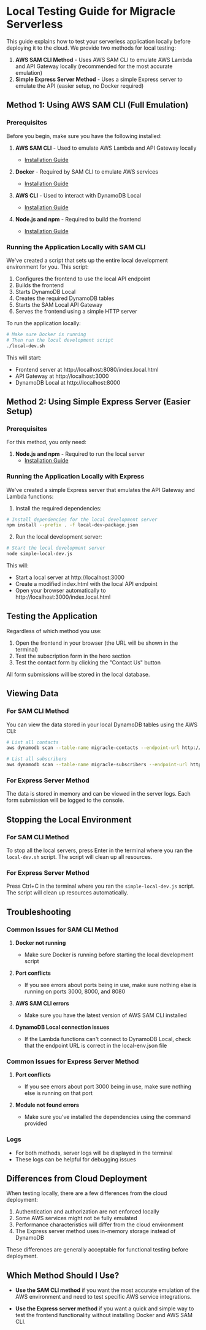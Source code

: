 # Local Testing Guide for Migracle Serverless

This guide explains how to test your serverless application locally before deploying it to the cloud. We provide two methods for local testing:

1. **AWS SAM CLI Method** - Uses AWS SAM CLI to emulate AWS Lambda and API Gateway locally (recommended for the most accurate emulation)
2. **Simple Express Server Method** - Uses a simple Express server to emulate the API (easier setup, no Docker required)

## Method 1: Using AWS SAM CLI (Full Emulation)

### Prerequisites

Before you begin, make sure you have the following installed:

1. **AWS SAM CLI** - Used to emulate AWS Lambda and API Gateway locally
   - [Installation Guide](https://docs.aws.amazon.com/serverless-application-model/latest/developerguide/install-sam-cli.html)

2. **Docker** - Required by SAM CLI to emulate AWS services
   - [Installation Guide](https://docs.docker.com/get-docker/)

3. **AWS CLI** - Used to interact with DynamoDB Local
   - [Installation Guide](https://docs.aws.amazon.com/cli/latest/userguide/getting-started-install.html)

4. **Node.js and npm** - Required to build the frontend
   - [Installation Guide](https://nodejs.org/en/download/)

### Running the Application Locally with SAM CLI

We've created a script that sets up the entire local development environment for you. This script:

1. Configures the frontend to use the local API endpoint
2. Builds the frontend
3. Starts DynamoDB Local
4. Creates the required DynamoDB tables
5. Starts the SAM Local API Gateway
6. Serves the frontend using a simple HTTP server

To run the application locally:

```bash
# Make sure Docker is running
# Then run the local development script
./local-dev.sh
```

This will start:
- Frontend server at http://localhost:8080/index.local.html
- API Gateway at http://localhost:3000
- DynamoDB Local at http://localhost:8000

## Method 2: Using Simple Express Server (Easier Setup)

### Prerequisites

For this method, you only need:

1. **Node.js and npm** - Required to run the local server
   - [Installation Guide](https://nodejs.org/en/download/)

### Running the Application Locally with Express

We've created a simple Express server that emulates the API Gateway and Lambda functions:

1. Install the required dependencies:

```bash
# Install dependencies for the local development server
npm install --prefix . -f local-dev-package.json
```

2. Run the local development server:

```bash
# Start the local development server
node simple-local-dev.js
```

This will:
- Start a local server at http://localhost:3000
- Create a modified index.html with the local API endpoint
- Open your browser automatically to http://localhost:3000/index.local.html

## Testing the Application

Regardless of which method you use:

1. Open the frontend in your browser (the URL will be shown in the terminal)
2. Test the subscription form in the hero section
3. Test the contact form by clicking the "Contact Us" button

All form submissions will be stored in the local database.

## Viewing Data

### For SAM CLI Method

You can view the data stored in your local DynamoDB tables using the AWS CLI:

```bash
# List all contacts
aws dynamodb scan --table-name migracle-contacts --endpoint-url http://localhost:8000 --region us-west-2

# List all subscribers
aws dynamodb scan --table-name migracle-subscribers --endpoint-url http://localhost:8000 --region us-west-2
```

### For Express Server Method

The data is stored in memory and can be viewed in the server logs. Each form submission will be logged to the console.

## Stopping the Local Environment

### For SAM CLI Method

To stop all the local servers, press Enter in the terminal where you ran the `local-dev.sh` script. The script will clean up all resources.

### For Express Server Method

Press Ctrl+C in the terminal where you ran the `simple-local-dev.js` script. The script will clean up resources automatically.

## Troubleshooting

### Common Issues for SAM CLI Method

1. **Docker not running**
   - Make sure Docker is running before starting the local development script

2. **Port conflicts**
   - If you see errors about ports being in use, make sure nothing else is running on ports 3000, 8000, and 8080

3. **AWS SAM CLI errors**
   - Make sure you have the latest version of AWS SAM CLI installed

4. **DynamoDB Local connection issues**
   - If the Lambda functions can't connect to DynamoDB Local, check that the endpoint URL is correct in the local-env.json file

### Common Issues for Express Server Method

1. **Port conflicts**
   - If you see errors about port 3000 being in use, make sure nothing else is running on that port

2. **Module not found errors**
   - Make sure you've installed the dependencies using the command provided

### Logs

- For both methods, server logs will be displayed in the terminal
- These logs can be helpful for debugging issues

## Differences from Cloud Deployment

When testing locally, there are a few differences from the cloud deployment:

1. Authentication and authorization are not enforced locally
2. Some AWS services might not be fully emulated
3. Performance characteristics will differ from the cloud environment
4. The Express server method uses in-memory storage instead of DynamoDB

These differences are generally acceptable for functional testing before deployment.

## Which Method Should I Use?

- **Use the SAM CLI method** if you want the most accurate emulation of the AWS environment and need to test specific AWS service integrations.

- **Use the Express server method** if you want a quick and simple way to test the frontend functionality without installing Docker and AWS SAM CLI.
